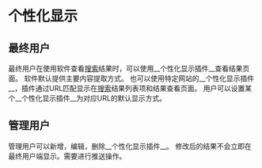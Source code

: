 # 个性化显示

## 最终用户

最终用户在使用软件查看[搜索](search.md)结果时，可以使用__个性化显示插件__查看结果页面。
软件默认提供主要内容提取方式。
也可以使用特定网站的__个性化显示插件__，插件通过URL匹配显示在[搜索](search.md)结果列表项和结果查看页面。
用户可以设置某个__个性化显示插件__为对应URL的默认显示方式。

## 管理用户

管理用户可以新增，编辑，删除__个性化显示插件__。
修改后的结果不会立即在最终用户端显示。需要进行推送操作。
